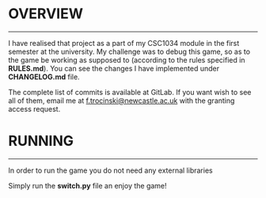 # OVERVIEW 
------------
I have realised that project as a part of my CSC1034 module in the first semester at the university. My challenge was to debug this game, so as to the game be working
as supposed to (according to the rules specified in **RULES.md**). You can see the changes I have implemented under **CHANGELOG.md** file. 

The complete list of commits is available at GitLab. If you want wish to see all of them, email me at f.trocinski@newcastle.ac.uk with the granting access request.


# RUNNING
----------
In order to run the game you do not need any external libraries

Simply run the **switch.py** file an enjoy the game!
